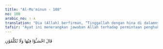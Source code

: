 ```yaml
---
title: "Al-Mu'minun - 108"
no: 108
arabic_no: ١٠٨
translation: "Dia (Allah) berfirman, “Tinggallah dengan hina di dalamnya, dan janganlah kamu berbicara dengan Aku.”"
tafsir: "Ayat ini menerangkan jawaban Allah terhadap permintaan penghuni neraka untuk dapat dikembalikan ke dunia menebus kesalahan dan dosa-dosa yang telah diperbuatnya. Allah menegaskan kepada mereka supaya tetap berada di dalam neraka, meringkuk dalam keadaan hina dan tidak mempunyai harga diri sedikit pun. Mereka harus diam dan tidak melanjutkan pembicaraannya dengan Allah serta tidak mengulangi lagi perbuatannya karena mereka tak mungkin lagi dapat dikembalikan ke dunia."
---
```

قَالَ اخْسَـُٔوْا فِيْهَا وَلَا تُكَلِّمُوْنِ